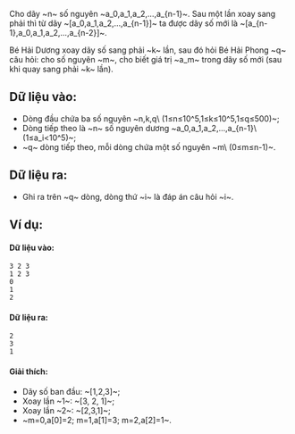 Cho dãy ~n~ số nguyên ~a_0,a_1,a_2,…,a_{n-1}~. Sau một lần xoay sang phải thì từ dãy ~[a_0,a_1,a_2,…,a_{n-1}]~ ta được dãy số mới là ~[a_{n-1},a_0,a_1,a_2,…,a_{n-2}]~.

Bé Hải Dương xoay dãy số sang phải ~k~ lần, sau đó hỏi Bé Hải Phong ~q~ câu hỏi: cho số nguyên ~m~, cho biết giá trị ~a_m~ trong dãy số mới (sau khi quay sang phải ~k~ lần).

## Dữ liệu vào:
- Dòng đầu chứa ba số nguyên ~n,k,q\ (1≤n≤10^5,1≤k≤10^5,1≤q≤500)~;
- Dòng tiếp theo là ~n~ số nguyên dương ~a_0,a_1,a_2,…,a_{n-1}\ (1≤a_i<10^5)~;
- ~q~ dòng tiếp theo, mỗi dòng chứa một số nguyên ~m\ (0≤m≤n-1)~.

## Dữ liệu ra:
- Ghi ra trên ~q~ dòng, dòng thứ ~i~ là đáp án câu hỏi ~i~.

## Ví dụ:
#### Dữ liệu vào:
```
3 2 3
1 2 3
0
1
2
```

#### Dữ liệu ra:
```
2
3
1
```

#### Giải thích:
- Dãy số ban đầu: ~[1,2,3]~;
- Xoay lần ~1~: ~[3, 2, 1]~;
- Xoay lần ~2~: ~[2,3,1]~;
- ~m=0,a[0]=2; m=1,a[1]=3; m=2,a[2]=1~.